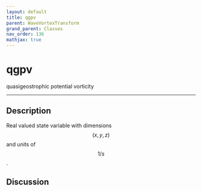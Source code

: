 ```yaml
---
layout: default
title: qgpv
parent: WaveVortexTransform
grand_parent: Classes
nav_order: 136
mathjax: true
---
```


#  qgpv

quasigeostrophic potential vorticity


---

## Description
Real valued state variable with dimensions $$(x,y,z)$$ and units of $$1/s$$.

## Discussion

